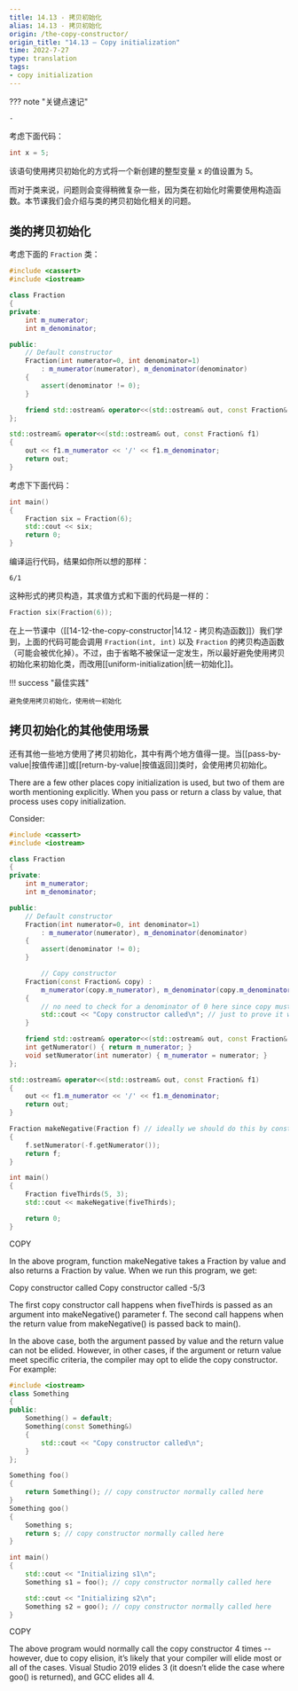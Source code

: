 ```yaml
---
title: 14.13 - 拷贝初始化
alias: 14.13 - 拷贝初始化
origin: /the-copy-constructor/
origin_title: "14.13 — Copy initialization"
time: 2022-7-27
type: translation
tags:
- copy initialization
---
```


??? note "关键点速记"
	
	-


考虑下面代码：

```cpp
int x = 5;
```

该语句使用拷贝初始化的方式将一个新创建的整型变量 x 的值设置为 5。

而对于类来说，问题则会变得稍微复杂一些，因为类在初始化时需要使用构造函数。本节课我们会介绍与类的拷贝初始化相关的问题。


## 类的拷贝初始化

考虑下面的  `Fraction` 类：

```cpp
#include <cassert>
#include <iostream>

class Fraction
{
private:
    int m_numerator;
    int m_denominator;

public:
    // Default constructor
    Fraction(int numerator=0, int denominator=1)
        : m_numerator(numerator), m_denominator(denominator)
    {
        assert(denominator != 0);
    }

    friend std::ostream& operator<<(std::ostream& out, const Fraction& f1);
};

std::ostream& operator<<(std::ostream& out, const Fraction& f1)
{
	out << f1.m_numerator << '/' << f1.m_denominator;
	return out;
}
```

考虑下下面代码：

```cpp
int main()
{
    Fraction six = Fraction(6);
    std::cout << six;
    return 0;
}
```


编译运行代码，结果如你所以想的那样：

```
6/1
```

这种形式的拷贝构造，其求值方式和下面的代码是一样的：

```cpp
Fraction six(Fraction(6));
```

在上一节课中（[[14-12-the-copy-constructor|14.12 - 拷贝构造函数]]）我们学到，上面的代码可能会调用 `Fraction(int, int)` 以及 `Fraction` 的拷贝构造函数（可能会被优化掉）。不过，由于省略不被保证一定发生，所以最好避免使用拷贝初始化来初始化类，而改用[[uniform-initialization|统一初始化]]。


!!! success "最佳实践"

	避免使用拷贝初始化，使用统一初始化


## 拷贝初始化的其他使用场景

还有其他一些地方使用了拷贝初始化，其中有两个地方值得一提。当[[pass-by-value|按值传递]]或[[return-by-value|按值返回]]类时，会使用拷贝初始化。

There are a few other places copy initialization is used, but two of them are worth mentioning explicitly. When you pass or return a class by value, that process uses copy initialization.

Consider:

```cpp
#include <cassert>
#include <iostream>

class Fraction
{
private:
	int m_numerator;
	int m_denominator;

public:
    // Default constructor
    Fraction(int numerator=0, int denominator=1)
        : m_numerator(numerator), m_denominator(denominator)
    {
        assert(denominator != 0);
    }

        // Copy constructor
	Fraction(const Fraction& copy) :
		m_numerator(copy.m_numerator), m_denominator(copy.m_denominator)
	{
		// no need to check for a denominator of 0 here since copy must already be a valid Fraction
		std::cout << "Copy constructor called\n"; // just to prove it works
	}

	friend std::ostream& operator<<(std::ostream& out, const Fraction& f1);
	int getNumerator() { return m_numerator; }
	void setNumerator(int numerator) { m_numerator = numerator; }
};

std::ostream& operator<<(std::ostream& out, const Fraction& f1)
{
	out << f1.m_numerator << '/' << f1.m_denominator;
	return out;
}

Fraction makeNegative(Fraction f) // ideally we should do this by const reference
{
    f.setNumerator(-f.getNumerator());
    return f;
}

int main()
{
    Fraction fiveThirds(5, 3);
    std::cout << makeNegative(fiveThirds);

    return 0;
}
```

COPY

In the above program, function makeNegative takes a Fraction by value and also returns a Fraction by value. When we run this program, we get:

Copy constructor called
Copy constructor called
-5/3

The first copy constructor call happens when fiveThirds is passed as an argument into makeNegative() parameter f. The second call happens when the return value from makeNegative() is passed back to main().

In the above case, both the argument passed by value and the return value can not be elided. However, in other cases, if the argument or return value meet specific criteria, the compiler may opt to elide the copy constructor. For example:

```cpp
#include <iostream>
class Something
{
public:
	Something() = default;
	Something(const Something&)
	{
		std::cout << "Copy constructor called\n";
	}
};

Something foo()
{
	return Something(); // copy constructor normally called here
}
Something goo()
{
	Something s;
	return s; // copy constructor normally called here
}

int main()
{
	std::cout << "Initializing s1\n";
	Something s1 = foo(); // copy constructor normally called here

	std::cout << "Initializing s2\n";
	Something s2 = goo(); // copy constructor normally called here
}
```

COPY

The above program would normally call the copy constructor 4 times -- however, due to copy elision, it’s likely that your compiler will elide most or all of the cases. Visual Studio 2019 elides 3 (it doesn’t elide the case where goo() is returned), and GCC elides all 4.